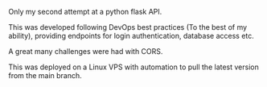 Only my second attempt at a python flask API. 

This was developed following DevOps best practices (To the best of my ability), providing endpoints for login authentication, database access etc.

A great many challenges were had with CORS.

This was deployed on a Linux VPS with automation to pull the latest version from the main branch.
